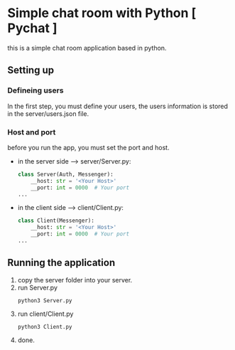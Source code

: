 # Simple chat room with Python [ Pychat ]
this is a simple chat room application based in python.

## Setting up
### Defineing users
In the first step, you must define your users, the users information is stored in the server/users.json file.
### Host and port
before you run the app, you must set the port and host.
 * in the server side --> server/Server.py:
    ````python
    class Server(Auth, Messenger):
        __host: str = '<Your Host>'
        __port: int = 0000  # Your port
    ...
    ````
 * in the client side --> client/Client.py:
    ````python
    class Client(Messenger):
        __host: str = '<Your Host>'
        __port: int = 0000  # Your port
    ...
    ````
## Running the application
1. copy the server folder into your server.
2. run Server.py
    ````shell
    python3 Server.py
    ````
3. run client/Client.py
    ````shell
    python3 Client.py
    ````
4. done.





